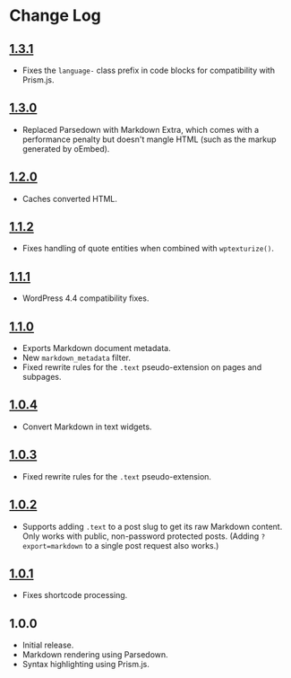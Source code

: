 # Change Log

## [1.3.1]

* Fixes the `language-` class prefix in code blocks for compatibility with Prism.js.

## [1.3.0]

* Replaced Parsedown with Markdown Extra, which comes with a performance penalty but doesn't mangle HTML (such as the markup generated by oEmbed).

## [1.2.0]

* Caches converted HTML.

## [1.1.2]

* Fixes handling of quote entities when combined with `wptexturize()`.

## [1.1.1]

* WordPress 4.4 compatibility fixes.

## [1.1.0]

* Exports Markdown document metadata.
* New `markdown_metadata` filter.
* Fixed rewrite rules for the `.text` pseudo-extension on pages and subpages.

## [1.0.4]

* Convert Markdown in text widgets.

## [1.0.3]

* Fixed rewrite rules for the `.text` pseudo-extension.

## [1.0.2]

* Supports adding `.text` to a post slug to get its raw Markdown content. Only works with public, non-password protected posts. (Adding `?export=markdown` to a single post request also works.)

## [1.0.1]

* Fixes shortcode processing.

## 1.0.0

* Initial release.
* Markdown rendering using Parsedown.
* Syntax highlighting using Prism.js.

[unreleased]: https://github.com/goblindegook/wp-markdown-g/compare/1.3.1...HEAD
[1.3.1]: https://github.com/goblindegook/wp-markdown-g/compare/1.3.0...1.3.1
[1.3.0]: https://github.com/goblindegook/wp-markdown-g/compare/1.2.0...1.3.0
[1.2.0]: https://github.com/goblindegook/wp-markdown-g/compare/1.1.2...1.2.0
[1.1.2]: https://github.com/goblindegook/wp-markdown-g/compare/1.1.1...1.1.2
[1.1.1]: https://github.com/goblindegook/wp-markdown-g/compare/1.1.0...1.1.1
[1.1.0]: https://github.com/goblindegook/wp-markdown-g/compare/1.0.4...1.1.0
[1.0.4]: https://github.com/goblindegook/wp-markdown-g/compare/1.0.3...1.0.4
[1.0.3]: https://github.com/goblindegook/wp-markdown-g/compare/1.0.2...1.0.3
[1.0.2]: https://github.com/goblindegook/wp-markdown-g/compare/1.0.1...1.0.2
[1.0.1]: https://github.com/goblindegook/wp-markdown-g/compare/1.0.0...1.0.1
